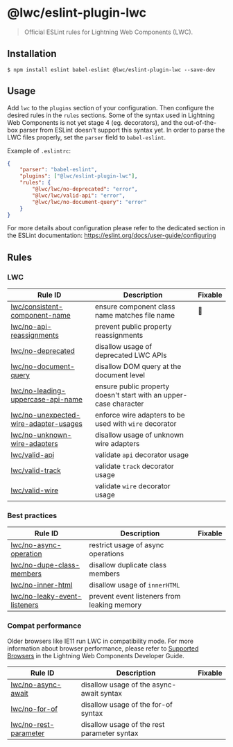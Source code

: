 # @lwc/eslint-plugin-lwc

> Official ESLint rules for Lightning Web Components (LWC).

## Installation

```
$ npm install eslint babel-eslint @lwc/eslint-plugin-lwc --save-dev
```

## Usage

Add `lwc` to the `plugins` section of your configuration. Then configure the desired rules in the `rules` sections. Some of the syntax used in Lightning Web Components is not yet stage 4 (eg. decorators), and the out-of-the-box parser from ESLint doesn't support this syntax yet. In order to parse the LWC files properly, set the `parser` field to `babel-eslint`.

Example of `.eslintrc`:

```json
{
    "parser": "babel-eslint",
    "plugins": ["@lwc/eslint-plugin-lwc"],
    "rules": {
        "@lwc/lwc/no-deprecated": "error",
        "@lwc/lwc/valid-api": "error",
        "@lwc/lwc/no-document-query": "error"
    }
}
```

For more details about configuration please refer to the dedicated section in the ESLint documentation: https://eslint.org/docs/user-guide/configuring

## Rules

### LWC

| Rule ID                                                                                    | Description                                                       | Fixable |
| ------------------------------------------------------------------------------------------ | ----------------------------------------------------------------- | ------- |
| [lwc/consistent-component-name](./docs/rules/consistent-component-name.md)                 | ensure component class name matches file name                     | 🔧      |
| [lwc/no-api-reassignments](./docs/rules/no-api-reassignments.md)                           | prevent public property reassignments                             |         |
| [lwc/no-deprecated](./docs/rules/no-deprecated.md)                                         | disallow usage of deprecated LWC APIs                             |         |
| [lwc/no-document-query](./docs/rules/no-document-query.md)                                 | disallow DOM query at the document level                          |         |
| [lwc/no-leading-uppercase-api-name](./docs/rules/no-leading-uppercase-api-name.md)         | ensure public property doesn't start with an upper-case character |         |
| [lwc/no-unexpected-wire-adapter-usages](./docs/rules/no-unexpected-wire-adapter-usages.md) | enforce wire adapters to be used with `wire` decorator            |         |
| [lwc/no-unknown-wire-adapters](./docs/rules/no-unknown-wire-adapters.md)                   | disallow usage of unknown wire adapters                           |         |
| [lwc/valid-api](./docs/rules/valid-api.md)                                                 | validate `api` decorator usage                                    |         |
| [lwc/valid-track](./docs/rules/valid-track.md)                                             | validate `track` decorator usage                                  |         |
| [lwc/valid-wire](./docs/rules/valid-wire.md)                                               | validate `wire` decorator usage                                   |         |

### Best practices

| Rule ID                                                                  | Description                                 | Fixable |
| ------------------------------------------------------------------------ | ------------------------------------------- | ------- |
| [lwc/no-async-operation](./docs/rules/no-async-operation.md)             | restrict usage of async operations          |         |
| [lwc/no-dupe-class-members](./docs/rules/no-dupe-class-members.md)       | disallow duplicate class members            |         |
| [lwc/no-inner-html](./docs/rules/no-inner-html.md)                       | disallow usage of `innerHTML`               |         |
| [lwc/no-leaky-event-listeners](./docs/rules/no-leaky-event-listeners.md) | prevent event listeners from leaking memory |         |

### Compat performance

Older browsers like IE11 run LWC in compatibility mode. For more information about browser performance, please refer to [Supported Browsers](http://developer.salesforce.com/docs/component-library/documentation/lwc/lwc.get_started_supported_browsers) in the Lightning Web Components Developer Guide.

| Rule ID                                                    | Description                                 | Fixable |
| ---------------------------------------------------------- | ------------------------------------------- | ------- |
| [lwc/no-async-await](./docs/rules/no-async-await.md)       | disallow usage of the async-await syntax    |         |
| [lwc/no-for-of](./docs/rules/no-for-of.md)                 | disallow usage of the for-of syntax         |         |
| [lwc/no-rest-parameter](./docs/rules/no-rest-parameter.md) | disallow usage of the rest parameter syntax |         |
